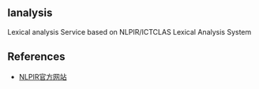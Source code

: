 ## lanalysis

Lexical analysis Service based on NLPIR/ICTCLAS Lexical Analysis System

## References
* [NLPIR官方网站](http://www.nlpir.org/)
